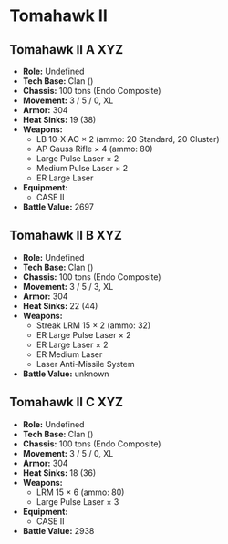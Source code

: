 # Tomahawk II
## Tomahawk II A XYZ
- **Role:** Undefined
- **Tech Base:** Clan ()
- **Chassis:** 100 tons (Endo Composite)
- **Movement:** 3 / 5 / 0, XL
- **Armor:** 304
- **Heat Sinks:** 19 (38)
- **Weapons:**
  - LB 10-X AC × 2 (ammo: 20 Standard, 20 Cluster)
  - AP Gauss Rifle × 4 (ammo: 80)
  - Large Pulse Laser × 2
  - Medium Pulse Laser × 2
  - ER Large Laser
- **Equipment:**
  - CASE II
- **Battle Value:** 2697

## Tomahawk II B XYZ
- **Role:** Undefined
- **Tech Base:** Clan ()
- **Chassis:** 100 tons (Endo Composite)
- **Movement:** 3 / 5 / 3, XL
- **Armor:** 304
- **Heat Sinks:** 22 (44)
- **Weapons:**
  - Streak LRM 15 × 2 (ammo: 32)
  - ER Large Pulse Laser × 2
  - ER Large Laser × 2
  - ER Medium Laser
  - Laser Anti-Missile System
- **Battle Value:** unknown

## Tomahawk II C XYZ
- **Role:** Undefined
- **Tech Base:** Clan ()
- **Chassis:** 100 tons (Endo Composite)
- **Movement:** 3 / 5 / 0, XL
- **Armor:** 304
- **Heat Sinks:** 18 (36)
- **Weapons:**
  - LRM 15 × 6 (ammo: 80)
  - Large Pulse Laser × 3
- **Equipment:**
  - CASE II
- **Battle Value:** 2938


